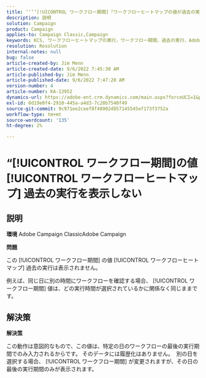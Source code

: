 ```yaml
---
title: ‘‘’‘[!UICONTROL ワークフロー期間]「ワークフローヒートマップの値が過去の実行を表示しない」
description: 説明
solution: Campaign
product: Campaign
applies-to: Campaign Classic,Campaign
keywords: KCS, ワークフローヒートマップの実行，ワークフロー期間，過去の実行，Adobe Campaign
resolution: Resolution
internal-notes: null
bug: false
article-created-by: Jim Menn
article-created-date: 9/6/2022 7:45:30 AM
article-published-by: Jim Menn
article-published-date: 9/6/2022 7:47:20 AM
version-number: 4
article-number: KA-13952
dynamics-url: https://adobe-ent.crm.dynamics.com/main.aspx?forceUCI=1&pagetype=entityrecord&etn=knowledgearticle&id=026920e0-b72d-ed11-9db1-0022480866ad
exl-id: 0d19e0f4-2910-445a-a4d3-7c28b7540f49
source-git-commit: 9c971ee2ceef8f48902d857145545ef173f3752a
workflow-type: tm+mt
source-wordcount: '135'
ht-degree: 2%

---
```


# “[!UICONTROL ワークフロー期間]の値 [!UICONTROL ワークフローヒートマップ] 過去の実行を表示しない

## 説明


<b>環境</b>
Adobe Campaign ClassicAdobe Campaign

<b>問題</b>

この [!UICONTROL ワークフロー期間] の値 [!UICONTROL ワークフローヒートマップ] 過去の実行は表示されません。

例えば、同じ日に別の時間にワークフローを確認する場合、 [!UICONTROL ワークフロー期間] 値は、どの実行時間が選択されているかに関係なく同じままです。


## 解決策


<b>解決策</b>

この動作は意図的なもので、この値は、特定の日のワークフローの最後の実行期間でのみ入力されるからです。
そのデータには履歴化はありません。 
別の日を選択する場合、 [!UICONTROL ワークフロー期間] が変更されますが、その日の最後の実行期間のみが表示されます。
